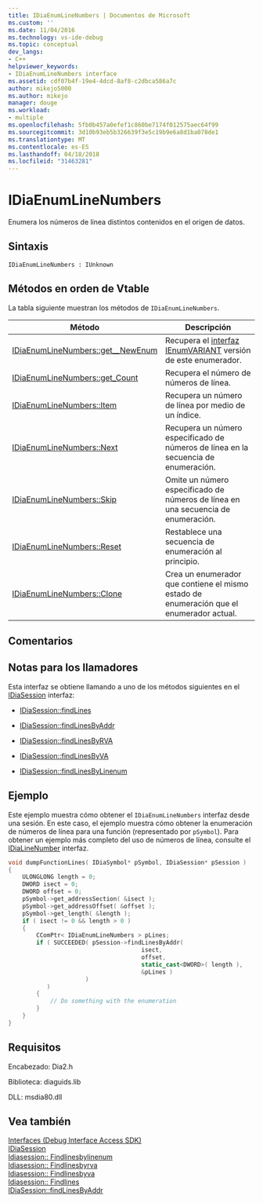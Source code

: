 ```yaml
---
title: IDiaEnumLineNumbers | Documentos de Microsoft
ms.custom: ''
ms.date: 11/04/2016
ms.technology: vs-ide-debug
ms.topic: conceptual
dev_langs:
- C++
helpviewer_keywords:
- IDiaEnumLineNumbers interface
ms.assetid: cdf07b4f-19e4-4dcd-8af8-c2dbca586a7c
author: mikejo5000
ms.author: mikejo
manager: douge
ms.workload:
- multiple
ms.openlocfilehash: 5fb0b457a0efef1c860be7174f012575aec64f99
ms.sourcegitcommit: 3d10b93eb5b326639f3e5c19b9e6a8d1ba078de1
ms.translationtype: MT
ms.contentlocale: es-ES
ms.lasthandoff: 04/18/2018
ms.locfileid: "31463281"
---
```

# <a name="idiaenumlinenumbers"></a>IDiaEnumLineNumbers
Enumera los números de línea distintos contenidos en el origen de datos.  
  
## <a name="syntax"></a>Sintaxis  
  
```  
IDiaEnumLineNumbers : IUnknown  
```  
  
## <a name="methods-in-vtable-order"></a>Métodos en orden de Vtable  
 La tabla siguiente muestran los métodos de `IDiaEnumLineNumbers`.  
  
|Método|Descripción|  
|------------|-----------------|  
|[IDiaEnumLineNumbers::get__NewEnum](../../debugger/debug-interface-access/idiaenumlinenumbers-get-newenum.md)|Recupera el [interfaz IEnumVARIANT](http://msdn.microsoft.com/en-us/139e3c93-faef-4003-9079-e0e94494db3e) versión de este enumerador.|  
|[IDiaEnumLineNumbers::get_Count](../../debugger/debug-interface-access/idiaenumlinenumbers-get-count.md)|Recupera el número de números de línea.|  
|[IDiaEnumLineNumbers::Item](../../debugger/debug-interface-access/idiaenumlinenumbers-item.md)|Recupera un número de línea por medio de un índice.|  
|[IDiaEnumLineNumbers::Next](../../debugger/debug-interface-access/idiaenumlinenumbers-next.md)|Recupera un número especificado de números de línea en la secuencia de enumeración.|  
|[IDiaEnumLineNumbers::Skip](../../debugger/debug-interface-access/idiaenumlinenumbers-skip.md)|Omite un número especificado de números de línea en una secuencia de enumeración.|  
|[IDiaEnumLineNumbers::Reset](../../debugger/debug-interface-access/idiaenumlinenumbers-reset.md)|Restablece una secuencia de enumeración al principio.|  
|[IDiaEnumLineNumbers::Clone](../../debugger/debug-interface-access/idiaenumlinenumbers-clone.md)|Crea un enumerador que contiene el mismo estado de enumeración que el enumerador actual.|  
  
## <a name="remarks"></a>Comentarios  
  
## <a name="notes-for-callers"></a>Notas para los llamadores  
 Esta interfaz se obtiene llamando a uno de los métodos siguientes en el [IDiaSession](../../debugger/debug-interface-access/idiasession.md) interfaz:  
  
-   [IDiaSession::findLines](../../debugger/debug-interface-access/idiasession-findlines.md)  
  
-   [IDiaSession::findLinesByAddr](../../debugger/debug-interface-access/idiasession-findlinesbyaddr.md)  
  
-   [IDiaSession::findLinesByRVA](../../debugger/debug-interface-access/idiasession-findlinesbyrva.md)  
  
-   [IDiaSession::findLinesByVA](../../debugger/debug-interface-access/idiasession-findlinesbyva.md)  
  
-   [IDiaSession::findLinesByLinenum](../../debugger/debug-interface-access/idiasession-findlinesbylinenum.md)  
  
## <a name="example"></a>Ejemplo  
 Este ejemplo muestra cómo obtener el `IDiaEnumLineNumbers` interfaz desde una sesión. En este caso, el ejemplo muestra cómo obtener la enumeración de números de línea para una función (representado por `pSymbol`). Para obtener un ejemplo más completo del uso de números de línea, consulte el [IDiaLineNumber](../../debugger/debug-interface-access/idialinenumber.md) interfaz.  
  
```C++  
void dumpFunctionLines( IDiaSymbol* pSymbol, IDiaSession* pSession )  
{  
    ULONGLONG length = 0;  
    DWORD isect = 0;  
    DWORD offset = 0;  
    pSymbol->get_addressSection( &isect );  
    pSymbol->get_addressOffset( &offset );  
    pSymbol->get_length( &length );  
    if ( isect != 0 && length > 0 )  
    {  
        CComPtr< IDiaEnumLineNumbers > pLines;  
        if ( SUCCEEDED( pSession->findLinesByAddr(  
                                      isect,  
                                      offset,  
                                      static_cast<DWORD>( length ),  
                                      &pLines )  
                      )  
           )  
        {  
            // Do something with the enumeration  
        }  
    }  
}  
```  
  
## <a name="requirements"></a>Requisitos  
 Encabezado: Dia2.h  
  
 Biblioteca: diaguids.lib  
  
 DLL: msdia80.dll  
  
## <a name="see-also"></a>Vea también  
 [Interfaces (Debug Interface Access SDK)](../../debugger/debug-interface-access/interfaces-debug-interface-access-sdk.md)   
 [IDiaSession](../../debugger/debug-interface-access/idiasession.md)   
 [Idiasession:: Findlinesbylinenum](../../debugger/debug-interface-access/idiasession-findlinesbylinenum.md)   
 [Idiasession:: Findlinesbyrva](../../debugger/debug-interface-access/idiasession-findlinesbyrva.md)   
 [Idiasession:: Findlinesbyva](../../debugger/debug-interface-access/idiasession-findlinesbyva.md)   
 [Idiasession:: Findlines](../../debugger/debug-interface-access/idiasession-findlines.md)   
 [IDiaSession::findLinesByAddr](../../debugger/debug-interface-access/idiasession-findlinesbyaddr.md)
